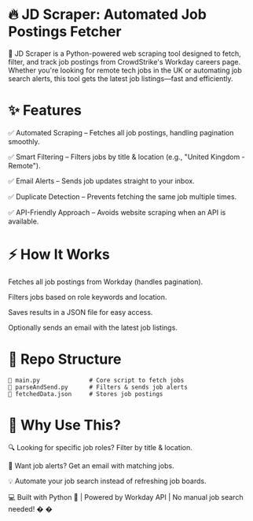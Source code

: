 # 🔥 JD Scraper: Automated Job Postings Fetcher
🚀 JD Scraper is a Python-powered web scraping tool designed to fetch, filter, and track job postings from CrowdStrike's Workday careers page. Whether you're looking for remote tech jobs in the UK or automating job search alerts, this tool gets the latest job listings—fast and efficiently.


# ✨ Features
✅ Automated Scraping – Fetches all job postings, handling pagination smoothly.

✅ Smart Filtering – Filters jobs by title & location (e.g., "United Kingdom - Remote").

✅ Email Alerts – Sends job updates straight to your inbox.

✅ Duplicate Detection – Prevents fetching the same job multiple times.

✅ API-Friendly Approach – Avoids website scraping when an API is available.


# ⚡️ How It Works
Fetches all job postings from Workday (handles pagination).

Filters jobs based on role keywords and location.

Saves results in a JSON file for easy access.

Optionally sends an email with the latest job listings.



# 📂 Repo Structure
```
📜 main.py              # Core script to fetch jobs
📜 parseAndSend.py      # Filters & sends job alerts
📜 fetchedData.json     # Stores job postings
```

# 📌 Why Use This?
🔍 Looking for specific job roles? Filter by title & location.

📩 Want job alerts? Get an email with matching jobs.

💡 Automate your job search instead of refreshing job boards.

💻 Built with Python 🐍 | Powered by Workday API | No manual job search needed! �
�


